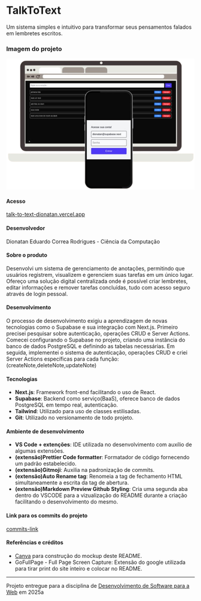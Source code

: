 # TalkToText
 Um sistema simples e intuitivo para transformar seus pensamentos falados em lembretes escritos.

### Imagem do projeto
<img src="public/project-view.png"/>

#### Acesso
[talk-to-text-dionatan.vercel.app](https://talk-to-text-dionatan.vercel.app/login)

#### Desenvolvedor
Dionatan Eduardo Correa Rodrigues - Ciência da Computação

#### Sobre o produto

Desenvolvi um sistema de gerenciamento de anotações, permitindo que usuários registrem, visualizem e gerenciem suas tarefas em um único lugar. Ofereço uma solução digital centralizada onde é possível criar lembretes, editar informações e remover tarefas concluídas, tudo com acesso seguro através de login pessoal.


#### Desenvolvimento

O processo de desenvolvimento exigiu a aprendizagem de novas tecnologias como o Supabase e sua integração com Next.js. Primeiro precisei pesquisar sobre autenticação, operações CRUD e Server Actions. Comecei configurando o Supabase no projeto, criando uma instância do banco de dados PostgreSQL e definindo as tabelas necessárias. Em seguida, implementei o sistema de autenticação, operações CRUD e criei Server Actions específicas para cada função: (createNote,deleteNote,updateNote)

#### Tecnologias

- **Next.js**: Framework front-end facilitando o uso de React.
- **Supabase**:  Backend como serviço(BaaS), oferece banco de dados PostgreSQL em tempo real, autenticação.
- **Tailwind**: Utilizado para uso de classes  estilisadas.
- **Git**: Utilizado no versionamento de todo projeto.

#### Ambiente de desenvolvimento

- **VS Code + extenções**: IDE utilizada no desenvolvimento com auxílio de algumas extensões.
- **(extensão)Prettier Code formatter**: Formatador de código fornecendo um padrão estabelecido.
- **(extensão)Gitmoji**: Auxilia na padronização de commits.
- **(extensão)Auto Rename tag**: Renomeia a tag de fechamento HTML simultaneamente a escrita da tag de abertura.
- **(extensão)Markdown Preview Github Styling**: Cria uma segunda aba dentro do VSCODE para a vizualização do README durante a criação facilitando o desenvolvimento do mesmo.

#### Link para os commits do projeto
[commits-link](https://github.com/Dionatan2019Rodrigues/TalkToText/commits/main/)


#### Referências e créditos

- [Canva](https://www.canva.com/) para construção do mockup deste README.
- GoFullPage - Full Page Screen Capture: Extensão do google utilizada para tirar print do site inteiro e colocar no README.

---
Projeto entregue para a disciplina de [Desenvolvimento de Software para a Web](http://github.com/andreainfufsm/elc1090-2025a) em 2025a